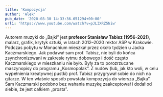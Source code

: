 ```yaml
---
title: 'Kompozycja'
author: 'Alek'
pub_date: '2020-08-30 14:33:36.651294+00:00'
url1: 'https://www.youtube.com/watch?v=pJLIXRZ5Niw'
---
```


Autorem muzyki do „Bajki” jest **profesor Stanisław Tabisz \(1956\-2021\)**, malarz, grafik, krytyk sztuki, w latach 2012–2020 rektor ASP w Krakowie. Podczas pobytu w Monachium mieszkał przez około tydzień u Jacka Kaczmarskiego. Jak podawał sam prof. Tabisz, nie byli do końca zsynchronizowani w zakresie rytmu dobowego i dość często Kaczmarskiego w mieszkaniu nie było. Były za to porozrzucane maszynopisy do programu „Kosmopolak”. Z nudów \(lub, jak kto woli, w celu wypełnienia kreatywnej pustki\) prof. Tabisz przygrywał sobie do nich na gitarze. W ten właśnie sposób powstała kompozycja do wiersza „Bajka”. Sam Kaczmarski podobno bez wahania muzykę zaakceptował i dodał od siebie, że jest całkiem „prosta”.